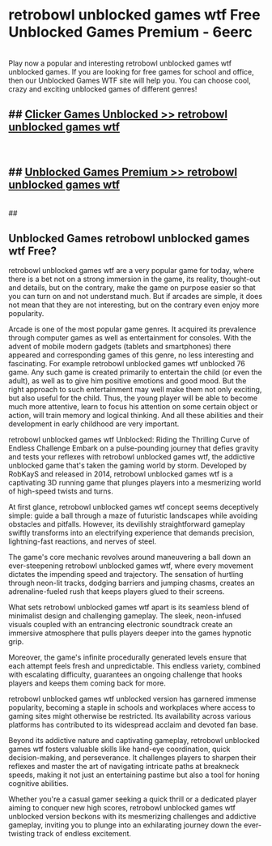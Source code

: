 # retrobowl unblocked games wtf  Free Unblocked Games Premium - 6eerc <br>
<br>
Play now a popular and interesting retrobowl unblocked games wtf unblocked games. If you are looking for free games for school and office, then our Unblocked Games WTF site will help you. You can choose cool, crazy and exciting unblocked games of different genres!


## ##  [Clicker Games Unblocked >> retrobowl unblocked games wtf](http://freeplayer.one?title=retrobowl_unblocked_games_wtf&ref=UGames)
  <br>

##  ## [Unblocked Games Premium >> retrobowl unblocked games wtf](http://freeplayer.one?title=retrobowl_unblocked_games_wtf&ref=UGames)
  <br>
  ##



## Unblocked Games retrobowl unblocked games wtf Free?

retrobowl unblocked games wtf are a very popular game for today, where there is a bet not on a strong immersion in the game, its reality, thought-out and details, but on the contrary, make the game on purpose easier so that you can turn on and not understand much. But if arcades are simple, it does not mean that they are not interesting, but on the contrary even enjoy more popularity.

Arcade is one of the most popular game genres. It acquired its prevalence through computer games as well as entertainment for consoles. With the advent of mobile modern gadgets (tablets and smartphones) there appeared and corresponding games of this genre, no less interesting and fascinating. For example retrobowl unblocked games wtf unblocked 76 game. Any such game is created primarily to entertain the child (or even the adult), as well as to give him positive emotions and good mood. But the right approach to such entertainment may well make them not only exciting, but also useful for the child. Thus, the young player will be able to become much more attentive, learn to focus his attention on some certain object or action, will train memory and logical thinking. And all these abilities and their development in early childhood are very important.

retrobowl unblocked games wtf Unblocked: Riding the Thrilling Curve of Endless Challenge
Embark on a pulse-pounding journey that defies gravity and tests your reflexes with retrobowl unblocked games wtf, the addictive unblocked game that's taken the gaming world by storm. Developed by RobKayS and released in 2014, retrobowl unblocked games wtf is a captivating 3D running game that plunges players into a mesmerizing world of high-speed twists and turns.

At first glance, retrobowl unblocked games wtf concept seems deceptively simple: guide a ball through a maze of futuristic landscapes while avoiding obstacles and pitfalls. However, its devilishly straightforward gameplay swiftly transforms into an electrifying experience that demands precision, lightning-fast reactions, and nerves of steel.

The game's core mechanic revolves around maneuvering a ball down an ever-steepening retrobowl unblocked games wtf, where every movement dictates the impending speed and trajectory. The sensation of hurtling through neon-lit tracks, dodging barriers and jumping chasms, creates an adrenaline-fueled rush that keeps players glued to their screens.

What sets retrobowl unblocked games wtf apart is its seamless blend of minimalist design and challenging gameplay. The sleek, neon-infused visuals coupled with an entrancing electronic soundtrack create an immersive atmosphere that pulls players deeper into the games hypnotic grip.

Moreover, the game's infinite procedurally generated levels ensure that each attempt feels fresh and unpredictable. This endless variety, combined with escalating difficulty, guarantees an ongoing challenge that hooks players and keeps them coming back for more.

retrobowl unblocked games wtf unblocked version has garnered immense popularity, becoming a staple in schools and workplaces where access to gaming sites might otherwise be restricted. Its availability across various platforms has contributed to its widespread acclaim and devoted fan base.

Beyond its addictive nature and captivating gameplay, retrobowl unblocked games wtf fosters valuable skills like hand-eye coordination, quick decision-making, and perseverance. It challenges players to sharpen their reflexes and master the art of navigating intricate paths at breakneck speeds, making it not just an entertaining pastime but also a tool for honing cognitive abilities.

Whether you're a casual gamer seeking a quick thrill or a dedicated player aiming to conquer new high scores, retrobowl unblocked games wtf unblocked version beckons with its mesmerizing challenges and addictive gameplay, inviting you to plunge into an exhilarating journey down the ever-twisting track of endless excitement.
